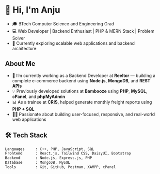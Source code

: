 # 👋 Hi, I'm Anju

- 🎓 BTech Computer Science and Engineering Grad
- 💻 Web Developer | Backend Enthusiast | PHP & MERN Stack | Problem Solver  
- 🌱 Currently exploring scalable web applications and backend architecture




##  About Me

- 🔭 I’m currently working as a Backend Developer at **Reeltor** — building a complete e-commerce backend using **Node.js**, **MongoDB**, and **REST APIs**
- 💡 Previously developed solutions at **Bambooze** using **PHP**, **MySQL**, **cPanel**, and **phpMyAdmin**
- 📊 As a trainee at **CRIS**, helped generate monthly freight reports using **PHP + SQL**
- 👩‍💻 Passionate about building user-focused, responsive, and real-world web applications



## 🛠️ Tech Stack

```bash
Languages     : C++, PHP, JavaScript, SQL  
Frontend      : React.js, Tailwind CSS, DaisyUI, Bootstrap  
Backend       : Node.js, Express.js, PHP  
Database      : MongoDB, MySQL  
Tools         : Git, GitHub, Postman, XAMPP, cPanel  
